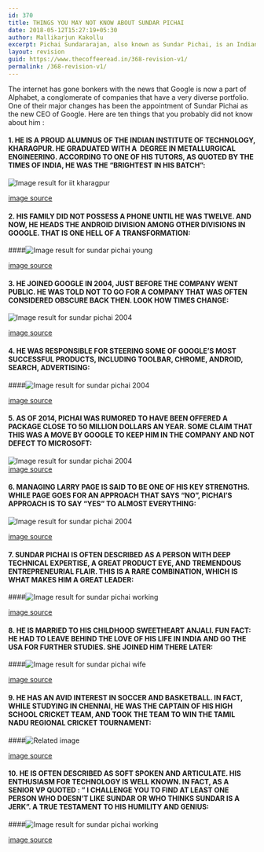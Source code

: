 ```yaml
---
id: 370
title: THINGS YOU MAY NOT KNOW ABOUT SUNDAR PICHAI
date: 2018-05-12T15:27:19+05:30
author: Mallikarjun Kakollu
excerpt: Pichai Sundararajan, also known as Sundar Pichai, is an Indian American business executive. Pichai is the chief executive officer of Google Inc.
layout: revision
guid: https://www.thecoffeeread.in/368-revision-v1/
permalink: /368-revision-v1/
---
```

The internet has gone bonkers with the news that Google is now a part of Alphabet, a conglomerate of companies that have a very diverse portfolio. One of their major changes has been the appointment of Sundar Pichai as the new CEO of Google. Here are ten things that you probably did not know about him :

#### 1. HE IS A PROUD ALUMNUS OF THE INDIAN INSTITUTE OF TECHNOLOGY, KHARAGPUR. HE GRADUATED WITH A  DEGREE IN METALLURGICAL ENGINEERING. ACCORDING TO ONE OF HIS TUTORS, AS QUOTED BY THE TIMES OF INDIA, HE WAS THE “BRIGHTEST IN HIS BATCH”:  
![Image result for iit kharagpur](https://i.ytimg.com/vi/Je7I-kCpNzk/maxresdefault.jpg) 

[image source](https://www.google.co.in/search?biw=1350&bih=561&tbs=isz%3Alt%2Cislt%3Axga&tbm=isch&sa=1&ei=yLn2WvXFPMjtvgTO5Lpw&q=iit+kharagpur&oq=iit+karag&gs_l=img.3.0.0i10k1l10.38378.41090.0.43030.9.9.0.0.0.0.640.2030.4-2j2.4.0....0...1c.1.64.img..5.4.2029...0j35i39k1j0i67k1.0.FtFxYhyvfk4#imgrc=5yIXzUCUhf00hM:)

#### 2. HIS FAMILY DID NOT POSSESS A PHONE UNTIL HE WAS TWELVE. AND NOW, HE HEADS THE ANDROID DIVISION AMONG OTHER DIVISIONS IN GOOGLE. THAT IS ONE HELL OF A TRANSFORMATION:

####![Image result for sundar pichai young](http://www.celebritiespedia.com/wp-content/uploads/2017/06/Sundar-Pichai-Childhood.jpg) 

[image source](https://www.google.co.in/search?biw=1350&bih=561&tbs=isz%3Alt%2Cislt%3Axga&tbm=isch&sa=1&ei=5Lf2WsLcO4H6vgSE9qrwDw&q=sundar+pichai+young&oq=sundar+pichai+young&gs_l=img.3..0j0i30k1.138139.143396.0.143867.19.15.0.0.0.0.717.1769.4-1j1j1.3.0....0...1c.1.64.img..16.3.1765...35i39k1j0i67k1j0i24k1.0.oMykNzrvLgw#imgrc=QQ_Qdv3mDjVjqM:)

#### 3. HE JOINED GOOGLE IN 2004, JUST BEFORE THE COMPANY WENT PUBLIC. HE WAS TOLD NOT TO GO FOR A COMPANY THAT WAS OFTEN CONSIDERED OBSCURE BACK THEN. LOOK HOW TIMES CHANGE:

![Image result for sundar pichai 2004](http://kapilsharmafc.com/wp-content/uploads/2015/08/Nexus-6-in-H2-2014-Galaxy-S6-Still-on-Android-Sundar-Pichai-Says-429691-2.jpg) 

[image source](https://www.google.co.in/search?biw=1350&bih=561&tbs=isz%3Alt%2Cislt%3Axga&tbm=isch&sa=1&ei=drj2WsXPOYzZvATSt4PIBA&q=sundar+pichai+2004&oq=sundar+pichai+2004&gs_l=img.3...31348.32931.0.33302.4.4.0.0.0.0.438.438.4-1.1.0....0...1c.1.64.img..3.0.0....0.GmPgHn1eFrQ#imgrc=0dkTC8dca2Jv7M:)

#### 4. HE WAS RESPONSIBLE FOR STEERING SOME OF GOOGLE’S MOST SUCCESSFUL PRODUCTS, INCLUDING TOOLBAR, CHROME, ANDROID, SEARCH, ADVERTISING:

####![Image result for sundar pichai 2004](https://timedotcom.files.wordpress.com/2015/08/sundar-pichai2.jpg) 

[image source](https://www.google.co.in/search?biw=1350&bih=561&tbs=isz%3Alt%2Cislt%3Axga&tbm=isch&sa=1&ei=drj2WsXPOYzZvATSt4PIBA&q=sundar+pichai+2004&oq=sundar+pichai+2004&gs_l=img.3...31348.32931.0.33302.4.4.0.0.0.0.438.438.4-1.1.0....0...1c.1.64.img..3.0.0....0.GmPgHn1eFrQ#imgrc=wdKdq_DQF_W6XM:)

#### 5. AS OF 2014, PICHAI WAS RUMORED TO HAVE BEEN OFFERED A PACKAGE CLOSE TO 50 MILLION DOLLARS AN YEAR. SOME CLAIM THAT THIS WAS A MOVE BY GOOGLE TO KEEP HIM IN THE COMPANY AND NOT DEFECT TO MICROSOFT:

![Image result for sundar pichai 2004](http://www.achhibaatein.com/wp-content/uploads/2016/07/sundar-pichai-google-ceo-hindi-quotes.jpg)  
[image source](https://www.google.co.in/search?biw=1350&bih=561&tbs=isz%3Alt%2Cislt%3Axga&tbm=isch&sa=1&ei=drj2WsXPOYzZvATSt4PIBA&q=sundar+pichai+2004&oq=sundar+pichai+2004&gs_l=img.3...31348.32931.0.33302.4.4.0.0.0.0.438.438.4-1.1.0....0...1c.1.64.img..3.0.0....0.GmPgHn1eFrQ#imgrc=KS4oIa7rr50BeM:)

#### 6. MANAGING LARRY PAGE IS SAID TO BE ONE OF HIS KEY STRENGTHS. WHILE PAGE GOES FOR AN APPROACH THAT SAYS “NO”, PICHAI’S APPROACH IS TO SAY “YES” TO ALMOST EVERYTHING:  
![Image result for sundar pichai 2004](https://pctechmag.com/wp-content/uploads/2015/08/Sundar_Pichai.jpg) 

[image source](https://www.google.co.in/search?biw=1350&bih=561&tbs=isz%3Alt%2Cislt%3Axga&tbm=isch&sa=1&ei=drj2WsXPOYzZvATSt4PIBA&q=sundar+pichai+2004&oq=sundar+pichai+2004&gs_l=img.3...31348.32931.0.33302.4.4.0.0.0.0.438.438.4-1.1.0....0...1c.1.64.img..3.0.0....0.GmPgHn1eFrQ#imgrc=pwD-QAHOXJsFFM:)

#### 7. SUNDAR PICHAI IS OFTEN DESCRIBED AS A PERSON WITH DEEP TECHNICAL EXPERTISE, A GREAT PRODUCT EYE, AND TREMENDOUS ENTREPRENEURIAL FLAIR. THIS IS A RARE COMBINATION, WHICH IS WHAT MAKES HIM A GREAT LEADER:

####![Image result for sundar pichai working](https://fm.cnbc.com/applications/cnbc.com/resources/img/editorial/2017/07/21/104602233-GettyImages-684226980-Sundar-Pichai-.1910x1000.jpg) 

[image source](https://www.google.co.in/search?biw=1350&bih=561&tbs=isz%3Alt%2Cislt%3Axga&tbm=isch&sa=1&ei=Orn2WpiWHoTxvAT9_7rQBg&q=sundar+pichai+working&oq=sundar+pichai+working&gs_l=img.3...0.0.1.35.0.0.0.0.0.0.0.0..0.0....0...1c..64.img..0.0.0....0.wkibBD0_CeA#imgrc=6OuxLz0O-4ieQM:)

#### 8. HE IS MARRIED TO HIS CHILDHOOD SWEETHEART ANJALI. FUN FACT: HE HAD TO LEAVE BEHIND THE LOVE OF HIS LIFE IN INDIA AND GO THE USA FOR FURTHER STUDIES. SHE JOINED HIM THERE LATER:

####![Image result for sundar pichai wife](https://i0.wp.com/static3.uk.businessinsider.com/image/56fa8dd8dd0895d5598b47ca/googles-ceo-made-over-100-million-in-2015.jpg) 

[image source](https://www.google.co.in/search?biw=1350&bih=561&tbs=isz%3Alt%2Cislt%3Axga&tbm=isch&sa=1&ei=irn2Wr-NJInVvATEmLLwBQ&q=sundar+pichai+wife&oq=sundar+pichai+wife&gs_l=img.3...59601.60235.0.60391.4.4.0.0.0.0.0.0..0.0....0...1c.1.64.img..4.0.0....0.evw_mnbyYMo#imgrc=Y7I7y8czTHTSPM:)

#### 9. HE HAS AN AVID INTEREST IN SOCCER AND BASKETBALL. IN FACT, WHILE STUDYING IN CHENNAI, HE WAS THE CAPTAIN OF HIS HIGH SCHOOL CRICKET TEAM, AND TOOK THE TEAM TO WIN THE TAMIL NADU REGIONAL CRICKET TOURNAMENT:

####![Related image](https://s3.ap-southeast-1.amazonaws.com/cdn.deccanchronicle.com/sites/default/files/PTI12_17_2015_000205B_Kand.jpg) 

[image source](https://www.google.co.in/search?biw=1350&bih=561&tbs=isz%3Alt%2Cislt%3Axga&tbm=isch&sa=1&ei=R7n2WqrJII2QvQSp-Y_QBQ&q=sundar+pichai+playing&oq=sundar+pichai+playing&gs_l=img.3..0i24k1.62370.65010.0.65291.9.7.0.2.2.0.566.566.5-1.1.0....0...1c.1.64.img..6.3.576....0.m2RlJ-hdKkc#imgrc=1iuY3TuKJWZRGM:)

#### 

#### 10. HE IS OFTEN DESCRIBED AS SOFT SPOKEN AND ARTICULATE. HIS ENTHUSIASM FOR TECHNOLOGY IS WELL KNOWN. IN FACT, AS A SENIOR VP QUOTED : ” I CHALLENGE YOU TO FIND AT LEAST ONE PERSON WHO DOESN’T LIKE SUNDAR OR WHO THINKS SUNDAR IS A JERK”. A TRUE TESTAMENT TO HIS HUMILITY AND GENIUS:

####![Image result for sundar pichai working](https://images.fastcompany.net/image/upload/w_1280,f_auto,q_auto,fl_lossy/fc/3065420-poster-p-1-secrets-of-the-most-productive-people-sundar-pichai.jpg) 

[image source](https://www.google.co.in/search?biw=1350&bih=561&tbs=isz%3Alt%2Cislt%3Axga&tbm=isch&sa=1&ei=Orn2WpiWHoTxvAT9_7rQBg&q=sundar+pichai+working&oq=sundar+pichai+working&gs_l=img.3...0.0.1.35.0.0.0.0.0.0.0.0..0.0....0...1c..64.img..0.0.0....0.wkibBD0_CeA#imgrc=3_3e1LB6ACqweM:)